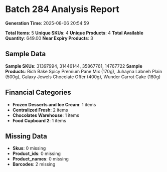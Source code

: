 # Batch 284 Analysis Report

**Generation Time**: 2025-08-06 20:54:59

**Total Items**: 5
**Unique SKUs**: 4
**Unique Products**: 4
**Total Available Quantity**: 649.00
**Near Expiry Products**: 3

## Sample Data
**Sample SKUs**: 31397994, 31446144, 35867761, 14767722
**Sample Products**: Rich Bake Spicy Premium Pane Mix (170g), Juhayna Labneh Plain (500g), Galaxy Jewels Chocolate Offer (400g), Wunder Carrot Cake (180g)

## Financial Categories
- **Frozen Desserts and Ice Cream**: 1 items
- **Centralized Fresh**: 2 items
- **Chocolates Warehouse**: 1 items
- **Food Cupboard 2**: 1 items

## Missing Data
- **Skus**: 0 missing
- **Product_ids**: 0 missing
- **Product_names**: 0 missing
- **Barcodes**: 2 missing
